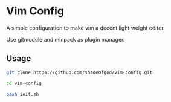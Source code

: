# Vim Config

A simple configuration to make vim a decent light weight editor.

Use gitmodule and minpack as plugin manager.

## Usage

```sh
git clone https://github.com/shadeofgod/vim-config.git

cd vim-config

bash init.sh
```